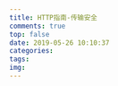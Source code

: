 ```yaml
---
title: HTTP指南-传输安全
comments: true
top: false
date: 2019-05-26 10:10:37
categories:
tags:
img:
---
```

